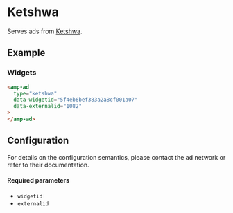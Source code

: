 <!---
Copyright 2021 The AMP HTML Authors. All Rights Reserved.
Licensed under the Apache License, Version 2.0 (the "License");
you may not use this file except in compliance with the License.
You may obtain a copy of the License at
      http://www.apache.org/licenses/LICENSE-2.0
Unless required by applicable law or agreed to in writing, software
distributed under the License is distributed on an "AS-IS" BASIS,
WITHOUT WARRANTIES OR CONDITIONS OF ANY KIND, either express or implied.
See the License for the specific language governing permissions and
limitations under the License.
-->

# Ketshwa

Serves ads from [Ketshwa](https://www.ketshwa.com/).

## Example

### Widgets

```html
<amp-ad
  type="ketshwa"
  data-widgetid="5f4eb6bef383a2a8cf001a07"
  data-externalid="1082"
>
</amp-ad>
```

## Configuration

For details on the configuration semantics, please contact the ad network or refer to their documentation.

#### Required parameters

-   `widgetid`
-   `externalid`

